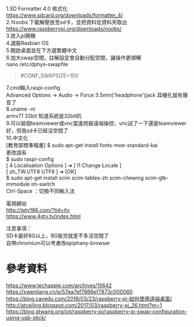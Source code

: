 
1.SD Formatter 4.0 格式化  
https://www.sdcard.org/downloads/formatter_4/  
2.Ｎoobs 下載解壓放至sd卡，並把資料從資料夾取出  
https://www.raspberrypi.org/downloads/noobs/  
3.放入pi開機  
4.選裝Rasbian OS  
5.開啟桌面並在下方選繁體中文  
6.加大swap空間，註解設定會自動分配空間，讓操作更順暢    
nano /etc/dphys-swapfile  
>#CONF_SWAPSIZE=100  

7.cmd輸入raspi-config  
Advanced Options -> Audio -> Force 3.5mm('headphone')jack  耳機孔就有聲音了  
8.uname -m  
armv71 32bit  知道系統是32bit的  
9.可以裝個teamviewer或vnc當遙控器遠端操控，vnc試了一下還是teamviewer好，但我sd卡已經沒空間了   
10.中文化  
[教育部標準楷書]
$ sudo apt-get install fonts-moe-standard-kai    
更改語系  
$ sudo raspi-config  
[ 4 Localisation Options ] ➔  [  I1 Change Locale ]  
[ zh_TW.UTF8 UTF8 ]  ➔  [OK]  
$ sudo apt-get install scim scim-tables-zh scim-chewing scim-gtk-immodule im-switch  
Ctrl-Space   ：切換不同輸入法  

電視網站  
http://iptv186.com/?tid=itv  
https://www.4gtv.tv/index.html  

注意事項：  
SD卡最好8G以上，8G裝完就差不多沒空間了  
自帶chromium可以考慮改epiphany-browser  

# 參考資料
https://www.techapple.com/archives/15642  
https://xwenliang.cn/p/57ea7ef7866ef7873c000060  
https://blog.cavedu.com/2018/03/23/raspberry-pi-如何使用遠端桌面/  
http://atceiling.blogspot.com/2017/03/raspberry-pi_26.html?m=1  
https://blog.gtwang.org/iot/raspberry-pi/raspberry-pi-swap-configuration-using-usb-stick/  
